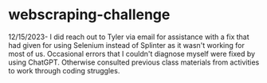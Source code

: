 # webscraping-challenge
12/15/2023- I did reach out to Tyler via email for assistance with a fix that had given for using Selenium instead of Splinter as it wasn't working for most of us.
Occasional errors that I couldn't diagnose myself were fixed by using ChatGPT. 
Otherwise consulted previous class materials from activities to work through coding struggles. 
